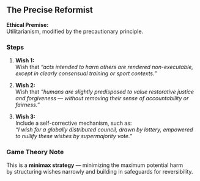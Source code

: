 ## The Precise Reformist

**Ethical Premise:**  
Utilitarianism, modified by the precautionary principle.

### Steps

1. **Wish 1:**  
   Wish that *“acts intended to harm others are rendered non-executable, except in clearly consensual training or sport contexts.”*

2. **Wish 2:**  
   Wish that *“humans are slightly predisposed to value restorative justice and forgiveness — without removing their sense of accountability or fairness.”*

3. **Wish 3:**  
   Include a self-corrective mechanism, such as:  
   *“I wish for a globally distributed council, drawn by lottery, empowered to nullify these wishes by supermajority vote.”*

### Game Theory Note  
This is a **minimax strategy** — minimizing the maximum potential harm  
by structuring wishes narrowly and building in safeguards for reversibility.
